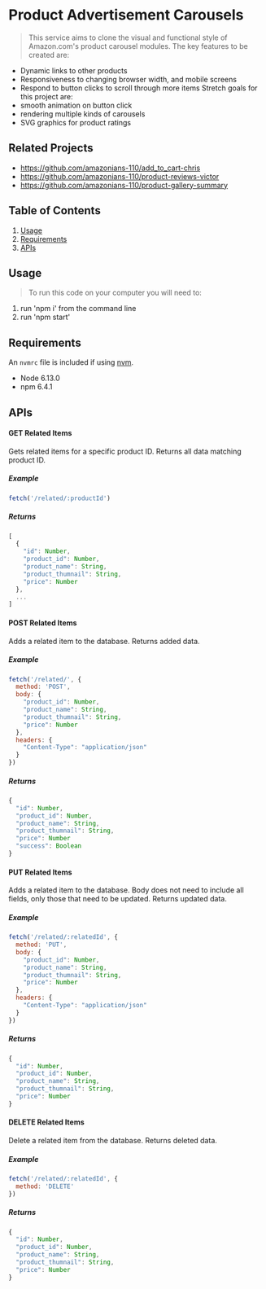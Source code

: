 # Product Advertisement Carousels

> This service aims to clone the visual and functional style of Amazon.com's 
  product carousel modules. The key features to be created are:
  * Dynamic links to other products
  * Responsiveness to changing browser width, and mobile screens
  * Respond to button clicks to scroll through more items
  Stretch goals for this project are:
  * smooth animation on button click
  * rendering multiple kinds of carousels
  * SVG graphics for product ratings

## Related Projects

  - https://github.com/amazonians-110/add_to_cart-chris
  - https://github.com/amazonians-110/product-reviews-victor
  - https://github.com/amazonians-110/product-gallery-summary

## Table of Contents

1. [Usage](#Usage)
2. [Requirements](#Requirements)
3. [APIs](#APIs)

## Usage

> To run this code on your computer you will need to:
  1) run 'npm i' from the command line
  2) run 'npm start'
  
## Requirements

An `nvmrc` file is included if using [nvm](https://github.com/creationix/nvm).

- Node 6.13.0
- npm 6.4.1

## APIs
#### GET Related Items
Gets related items for a specific product ID. Returns all data matching product ID.

##### Example
```js
fetch('/related/:productId')
```

##### Returns
```js
[
  {
    "id": Number,
    "product_id": Number,
    "product_name": String,
    "product_thumnail": String,
    "price": Number
  },
  ...
]
```

#### POST Related Items
Adds a related item to the database. Returns added data.

##### Example
```js
fetch('/related/', {
  method: 'POST',
  body: {
    "product_id": Number,
    "product_name": String,
    "product_thumnail": String,
    "price": Number
  },
  headers: {
    "Content-Type": "application/json"
  }
})
```

##### Returns
```js
{
  "id": Number,
  "product_id": Number,
  "product_name": String,
  "product_thumnail": String,
  "price": Number
  "success": Boolean
}
```

#### PUT Related Items
Adds a related item to the database. Body does not need to include all fields, only those that need to be updated. Returns updated data.

##### Example
```js
fetch('/related/:relatedId', {
  method: 'PUT',
  body: {
    "product_id": Number,
    "product_name": String,
    "product_thumnail": String,
    "price": Number
  },
  headers: {
    "Content-Type": "application/json"
  }
})
```

##### Returns
```js
{
  "id": Number,
  "product_id": Number,
  "product_name": String,
  "product_thumnail": String,
  "price": Number
}
```

#### DELETE Related Items
Delete a related item from the database. Returns deleted data.

##### Example
```js
fetch('/related/:relatedId', {
  method: 'DELETE'
})
```

##### Returns
```js
{
  "id": Number,
  "product_id": Number,
  "product_name": String,
  "product_thumnail": String,
  "price": Number
}
```
